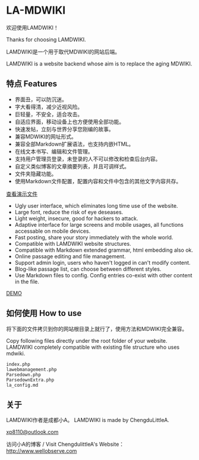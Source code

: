 # LA-MDWIKI

欢迎使用LAMDWIKI！

Thanks for choosing LAMDWIKI.

LAMDWIKI是一个用于取代MDWIKI的网站后端。

LAMDWIKI is a website backend whose aim is to replace the aging MDWIKI.

## 特点 Features

- 界面丑，可以防沉迷。
- 字大看得清，减少近视风险。
- 巨轻量，不安全，适合攻击。
- 自适应界面，移动设备上也方便使用全部功能。
- 快速发帖，立刻与世界分享您刚编的故事。
- 兼容MDWIKI的网址形式。
- 兼容全部Markdown扩展语法，也支持内嵌HTML。
- 在线文本书写、编辑和文件管理。
- 支持用户管理员登录，未登录的人不可以修改和检查后台内容。
- 自定义类似博客的文章摘要列表，并且可调样式。
- 文件夹隐藏功能。
- 使用Markdown文件配置，配置内容和文件中包含的其他文字内容共存。

[查看演示文件](Demo.md)

- Ugly user interface, which eliminates long time use of the website.
- Large font, reduce the risk of eye deseases.
- Light weight, insecure, good for hackers to attack.
- Adaptive interface for large screens and mobile usages, all functions accessable on mobile devices.
- Fast posting, share your story immediately with the whole world.
- Compatible with LAMDWIKI website structures.
- Compatible with Markdown extended grammar, html embedding also ok.
- Online passage editing and file management.
- Support admin login, users who haven't logged in can't modify content.
- Blog-like passage list, can choose between different styles.
- Use Markdown files to config. Config entries co-exist with other content in the file.

[DEMO](Demo.md)

## 如何使用 How to use

将下面的文件拷贝到你的网站根目录上就行了，使用方法和MDWIKI完全兼容。

Copy following files directly under the root folder of your website. LAMDWIKI completely compatible with existing file structure who uses mdwiki.

```
index.php
lawebmanagement.php
Parsedown.php
ParsedownExtra.php
la_config.md
```



## 关于

LAMDWIKI作者是成都小A。
LAMDWIKI is made by ChengduLittleA.

xp8110@outlook.com

访问小A的博客 / Visit ChengdulittleA's Website：http://www.wellobserve.com